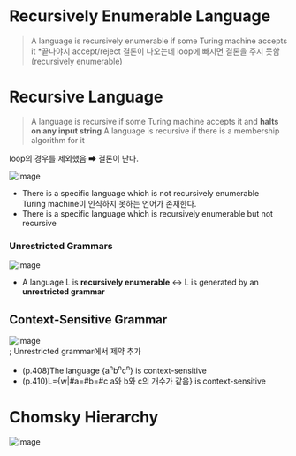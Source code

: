 # Recursively Enumerable Language
> A language is recursively enumerable if some Turing machine accepts it
*끝나야지 accept/reject 결론이 나오는데 loop에 빠지면 결론을 주지 못함(recursively enumerable)

# Recursive Language
> A language is recursive if some Turing machine accepts it and **halts on any input string**
> A language is recursive if there is a membership algorithm for it

loop의 경우를 제외했음 ➡ 결론이 난다.<br/>

![image](https://user-images.githubusercontent.com/56028436/121606769-bcb15280-ca89-11eb-8670-0df1dac152aa.png)
<br/>
- There is a specific language which is not recursively enumerable <br/>
Turing machine이 인식하지 못하는 언어가 존재한다.
- There is a specific language which is recursively enumerable but not recursive

### Unrestricted Grammars
![image](https://user-images.githubusercontent.com/56028436/121606855-e10d2f00-ca89-11eb-9494-63c502dc988b.png)
<br/>
- A language L is **recursively enumerable** ↔ L is generated by an **unrestricted grammar**

## Context-Sensitive Grammar
![image](https://user-images.githubusercontent.com/56028436/121606960-19147200-ca8a-11eb-92df-e0ae351febc9.png)
<br/>
; Unrestricted grammar에서 제약 추가<br/>
- (p.408)The language {a<sup>n</sup>b<sup>n</sup>c<sup>n</sup>} is context-sensitive
- (p.410)L={w|#a=#b=#c a와 b와 c의 개수가 같음} is context-sensitive

# Chomsky Hierarchy
![image](https://user-images.githubusercontent.com/56028436/121607088-655fb200-ca8a-11eb-9033-0aaadb88f1fb.png)
